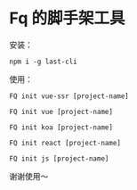 # Fq 的脚手架工具

安装：

```
npm i -g last-cli
```

使用：

```
FQ init vue-ssr [project-name]

FQ init vue [project-name]

FQ init koa [project-name]

FQ init react [project-name]

FQ init js [project-name]
```

谢谢使用～